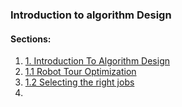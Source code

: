 ### Introduction to algorithm Design
#### Sections:
1. [1. Introduction To Algorithm Design](1.%20Introduction%20To%20Algorithm%20Design.md)
2. [1.1 Robot Tour Optimization](1.1%20Robot%20Tour%20Optimization.md)
3. [1.2 Selecting the right jobs](1.2%20Selecting%20the%20right%20jobs.md)
4. 